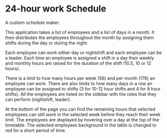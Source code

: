 # 24-hour work Schedule
A custom schedule maker.

This application takes a list of employees and a list of days in a month. It then distributes the employees throughout the month by assigning them shifts during the day or during the night.  


Each employee can work either day or nightshift and each employee can be a leader. Each time an employee is assigned a shift in a day their weekly and monthly hours are raised for the duration of the shift (10.5, 10 or 12 hours).


There is a limit to how many hours per week (56) and per month (176) an employee can work. 
There are also limits to how many days in a row an employee can be assigned to shifts (3 for 10-12 hour shifts and 4 for 8 hour shifts).
All the employees are listed on the sidebar with the roles that they can perform (nightshift, leader).


At the bottom of the page you can find the remaining hours that selected employees can still work in the selected week before they reach their week limit. The employees are displayed by hovering over a day at the top of the timetable. The selected employees background in the table is changed to red for a short period of time.
